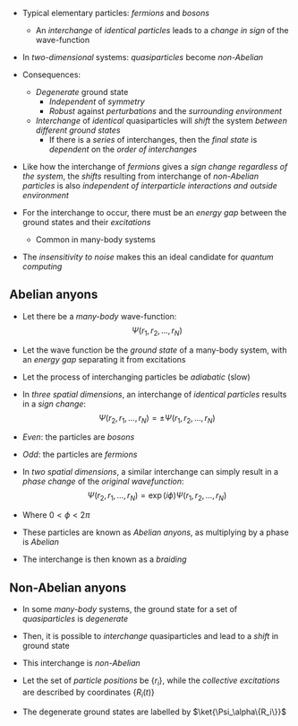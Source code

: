 - Typical elementary particles: _fermions_ and _bosons_
	- An _interchange_ of _identical particles_ leads to a _change in sign_ of the wave-function

- In _two-dimensional_ systems: _quasiparticles_ become _non-Abelian_
- Consequences:
	- _Degenerate_ ground state
		- _Independent_ of _symmetry_
		- _Robust_ against _perturbations_ and the _surrounding environment_
	- _Interchange_ of _identical_ quasiparticles will _shift_ the system _between different ground states_
		- If there is a _series_ of interchanges, then the _final state_ is _dependent_ on the _order of interchanges_

- Like how the interchange of _fermions_ gives a _sign change regardless of the system_, the _shifts_ resulting from interchange of _non-Abelian particles_ is also _independent of interparticle interactions and outside environment_

- For the interchange to occur, there must be an _energy gap_ between the ground states and their _excitations_
	- Common in many-body systems

- The _insensitivity to noise_ makes this an ideal candidate for _quantum computing_

## Abelian anyons
- Let there be a _many-body_ wave-function:
$$\Psi(r_1,r_2,\dots,r_N)$$
- Let the wave function be the _ground state_ of a many-body system, with an _energy gap_ separating it from excitations

- Let the process of interchanging particles be _adiabatic_ (slow)

- In _three spatial dimensions_, an interchange of _identical particles_ results in a _sign change_:
$$\Psi(r_2,r_1,\dots,r_N)=\pm\Psi(r_1,r_2,\dots,r_N)$$
- _Even_: the particles are _bosons_
- _Odd_: the particles are _fermions_

- In _two spatial dimensions_, a similar interchange can simply result in a _phase change_ of the _original wavefunction_:
$$\Psi(r_2,r_1,\dots,r_N)=\exp(i\phi)\Psi(r_1,r_2,\dots,r_N)$$
- Where $0<\phi<2\pi$

- These particles are known as _Abelian anyons_, as multiplying by a phase is _Abelian_
- The interchange is then known as a _braiding_

## Non-Abelian anyons
- In some _many-body_ systems, the ground state for a set of _quasiparticles_ is _degenerate_
- Then, it is possible to _interchange_ quasiparticles and lead to a _shift_ in ground state
- This interchange is _non-Abelian_

- Let the set of _particle positions_ be $\{r_i\}$, while the _collective excitations_ are described by coordinates $\{R_i(t)\}$ 
- The degenerate ground states are labelled by $\ket{\Psi_\alpha\{R_i\}}$
